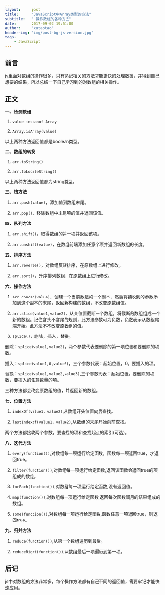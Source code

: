 ```yaml
---
layout:     post
title:      "JavaScript中Array类型的方法"
subtitle:   " 操作数组的各种方法"
date:       2017-09-02 19:51:00
author:     "xutaotao"
header-img: "img/post-bg-js-version.jpg"
tags:
    - JavaScript
---
```



## 前言 ##

js里面对数组的操作很多，只有熟记相关的方法才能更快的处理数据，并得到自己想要的结果，所以总结一下自己学习到的对数组的相关操作。

## 正文 ##

**一、检测数组**

1. `value instanof Array`

2. `Array.isArray(value)`

以上两种方法返回值都是boolean类型。

**二、数组的转换**

1. `arr.toString()`

2. `arr.toLocaleString()`

以上两种方法返回值都为string类型。

**三、栈方法**

1. `arr.push(value)`，添加值到数组末尾。

2. `arr.pop()`，移除数组中末尾项的值并返回该值。

**四、队列方法**

1. `arr.shift()`，取得数组的第一项并返回该项。

2. `arr.unshift(value)`，在数组前端添加任意个项并返回新数组的长度。

**五、排序方法**

1. `arr.reverse()`，对数组反转排序，在原数组上进行修改。

2. `arr.sort()`，升序排列数组，在原数组上进行修改。

**六、操作方法**

1. `arr.concat(value)`，创建一个当前数组的一个副本，然后将接收到的参数添加到这个副本的末尾，返回新构建的数组，不改变原数组值。

2. `arr.slice(value1,value2)`，从某位置截断一个数组，将截断的数组组成一个新的数组。记住含头不含尾的规则，此方法参数可为负数，负数表示从数组尾端开始。此方法不不改变原数组的值。

3. `splice()`，删除，插入，替换。

删除：`splice(value1,value2)`，两个参数代表要删除的第一项位置和要删除的项数。

插入：`splice(value1,0,value3)`，三个参数代表：起始位置，0，要插入的项。

替换：`splice(value1,value2,value3)`,三个参数代表：起始位置，要删除的项数，要插入的任意数量的项。

三种方法都会改变原数组的值，并返回新的数组。

**七、位置方法**

1. `indexOf(value1，value2)`,从数组开头位置向后查找。

2. `lastIndexof(value1，value2)`,从数组的末尾开始向前查找。

两个方法都接收两个参数，要查找的项和查找起点的索引(可选)。

**八、迭代方法**

1. `every(function())`,对数组每一项运行给定函数，函数每一项返回true，才返回true。

2. `filter(function())`,对数组每一项运行给定函数,返回该函数会返回true的项组成的数组。

3. `forEach(function())`,对数组每一项运行给定函数,没有返回值。

4. `map(function())`,对数组每一项运行给定函数,返回每次函数调用的结果组成的数组。

5. `some(function())`,对数组每一项运行给定函数,函数任意一项返回true，则返回true。

**九、归并方法**

1. `reduce(function())`,从第一个数组遍历到最后。

2. `reduceRight(function())`,从数组最后一项遍历到第一项。

## 后记 ##

js中对数组的方法非常多，每个操作方法都有自己不同的返回值，需要牢记才能快速应用。